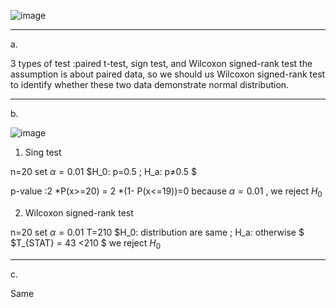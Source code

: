 ![image](https://github.com/user-attachments/assets/9d3bb873-9792-4aa7-8569-75a3816e7f89)
___________
a.

3 types of test :paired t-test, sign test, and Wilcoxon signed-rank test
the assumption is about paired data, so we should us Wilcoxon signed-rank test to identify whether these two data demonstrate normal distribution.

___________
b.

![image](https://github.com/user-attachments/assets/465d7b57-eb6e-4166-a718-dc9e1dd89f8e)



1. Sing test

n=20 set $\alpha=0.01$ 
$H_0: p=0.5 ; H_a: p≠0.5 $

p-value :2 *P(x>=20) = 2 *(1- P(x<=19))=0
because $\alpha=0.01$ , we reject $H_0$
   
2. Wilcoxon signed-rank test

n=20 set $\alpha=0.01$ T=210
$H_0: distribution are same ; H_a: otherwise $
$T_{STAT} = 43 <210 $
we reject $H_0$

___________
c.

Same
